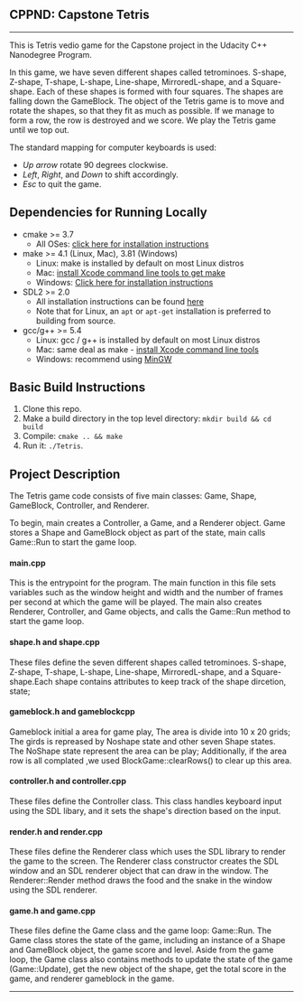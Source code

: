 ##  CPPND: Capstone Tetris
---

This is Tetris vedio game for the Capstone project in the Udacity C++ Nanodegree Program.

In this game, we have seven different shapes called tetrominoes. S-shape, Z-shape, T-shape, L-shape, Line-shape, MirroredL-shape, and a Square-shape. Each of these shapes is formed with four squares. The shapes are falling down the GameBlock. The object of the Tetris game is to move and rotate the shapes, so that they fit as much as possible. If we manage to form a row, the row is destroyed and we score. We play the Tetris game until we top out.

The standard mapping for computer keyboards is used:

- *Up arrow* rotate 90 degrees clockwise.
- *Left*, *Right*, and *Down* to shift accordingly.
- *Esc* to quit the game.

## Dependencies for Running Locally
* cmake >= 3.7
  * All OSes: [click here for installation instructions](https://cmake.org/install/)
* make >= 4.1 (Linux, Mac), 3.81 (Windows)
  * Linux: make is installed by default on most Linux distros
  * Mac: [install Xcode command line tools to get make](https://developer.apple.com/xcode/features/)
  * Windows: [Click here for installation instructions](http://gnuwin32.sourceforge.net/packages/make.htm)
* SDL2 >= 2.0
  * All installation instructions can be found [here](https://wiki.libsdl.org/Installation)
  * Note that for Linux, an `apt` or `apt-get` installation is preferred to building from source.
* gcc/g++ >= 5.4
  * Linux: gcc / g++ is installed by default on most Linux distros
  * Mac: same deal as make - [install Xcode command line tools](https://developer.apple.com/xcode/features/)
  * Windows: recommend using [MinGW](http://www.mingw.org/)

## Basic Build Instructions

1. Clone this repo.
2. Make a build directory in the top level directory: `mkdir build && cd build`
3. Compile: `cmake .. && make`
4. Run it: `./Tetris`.

## Project Description

The Tetris game code consists of five main classes: Game, Shape, GameBlock, Controller, and Renderer.

To begin, main creates a Controller, a Game, and a Renderer object. Game stores a Shape and GameBlock object as part of the state, main calls Game::Run to start the game loop.

#### main.cpp

This is the entrypoint for the program. The main function in this file sets variables such as the window height and width and the number of frames per second at which the game will be played. The main also creates Renderer, Controller, and Game objects, and calls the Game::Run method to start the game loop.

#### shape.h and shape.cpp

These files define the seven different shapes called tetrominoes. S-shape, Z-shape, T-shape, L-shape, Line-shape, MirroredL-shape, and a Square-shape.Each shape contains attributes to keep track of the shape dircetion, state;

#### gameblock.h and gameblockcpp

Gameblock initial a area for game play, The area is divide into 10 x 20 grids; The girds is repreased by Noshape state and other seven Shape states.    
The NoShape state represent the area can be play;  Additionally, if the area row is all complated ,we used BlockGame::clearRows() to clear up this area.

#### controller.h and controller.cpp
These files define the Controller class. This class handles keyboard input using the SDL libary, and it sets the shape's direction based on the input.

#### render.h and render.cpp
These files define the Renderer class which uses the SDL library to render the game to the screen. The Renderer class constructor creates the SDL window and an SDL renderer object that can draw in the window. The Renderer::Render method draws the food and the snake in the window using the SDL renderer.

#### game.h and game.cpp
These files define the Game class and the game loop: Game::Run. The Game class stores the state of the game, including an instance of a Shape and GameBlock object, the game score and level. Aside from the game loop, the Game class also contains methods to update the state of the game (Game::Update), get the new object of the shape, get the total score in the game, and renderer gameblock in the game.  

---
